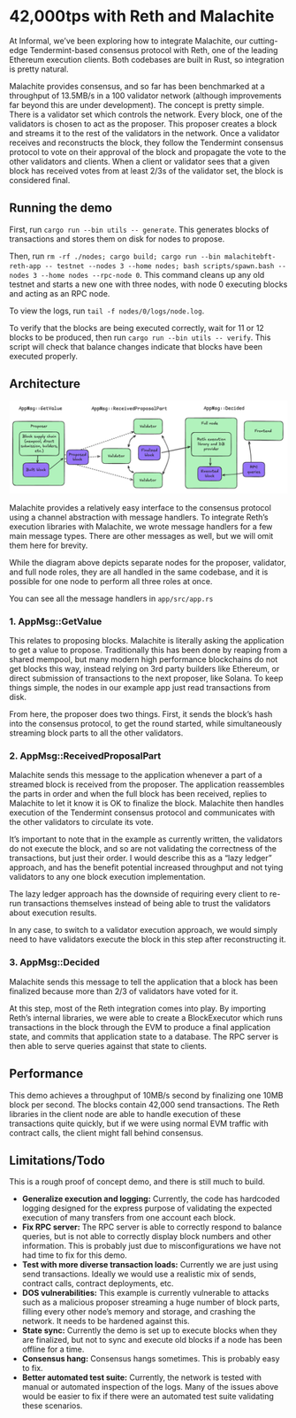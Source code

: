 # 42,000tps with Reth and Malachite

At Informal, we’ve been exploring how to integrate Malachite, our cutting-edge Tendermint-based consensus protocol with Reth, one of the leading Ethereum execution clients. Both codebases are built in Rust, so integration is pretty natural.

Malachite provides consensus, and so far has been benchmarked at a throughput of 13.5MB/s in a 100 validator network (although improvements far beyond this are under development). The concept is pretty simple. There is a validator set which controls the network. Every block, one of the validators is chosen to act as the proposer. This proposer creates a block and streams it to the rest of the validators in the network. Once a validator receives and reconstructs the block, they follow the Tendermint consensus protocol to vote on their approval of the block and propagate the vote to the other validators and clients. When a client or validator sees that a given block has received votes from at least 2/3s of the validator set, the block is considered final.

## Running the demo

First, run `cargo run --bin utils -- generate`. This generates blocks of transactions and stores them on disk for nodes to propose.

Then, run `rm -rf ./nodes; cargo build; cargo run --bin malachitebft-reth-app -- testnet --nodes 3 --home nodes; bash scripts/spawn.bash --nodes 3 --home nodes --rpc-node 0`. This command cleans up any old testnet and starts a new one with three nodes, with node 0 executing blocks and acting as an RPC node.

To view the logs, run `tail -f nodes/0/logs/node.log`.

To verify that the blocks are being executed correctly, wait for 11 or 12 blocks to be produced, then run `cargo run --bin utils -- verify`. This script will check that balance changes indicate that blocks have been executed properly.

## Architecture

![Architecture](architecture.png)

Malachite provides a relatively easy interface to the consensus protocol using a channel abstraction with message handlers. To integrate Reth’s execution libraries with Malachite, we wrote message handlers for a few main message types. There are other messages as well, but we will omit them here for brevity.

While the diagram above depicts separate nodes for the proposer, validator, and full node roles, they are all handled in the same codebase, and it is possible for one node to perform all three roles at once.

You can see all the message handlers in `app/src/app.rs`

### 1. AppMsg::GetValue

This relates to proposing blocks. Malachite is literally asking the application to get a value to propose. Traditionally this has been done by reaping from a shared mempool, but many modern high performance blockchains do not get blocks this way, instead relying on 3rd party builders like Ethereum, or direct submission of transactions to the next proposer, like Solana. To keep things simple, the nodes in our example app just read transactions from disk.

From here, the proposer does two things. First, it sends the block’s hash into the consensus protocol, to get the round started, while simultaneously streaming block parts to all the other validators.

### 2. AppMsg::ReceivedProposalPart

Malachite sends this message to the application whenever a part of a streamed block is received from the proposer. The application reassembles the parts in order and when the full block has been received, replies to Malachite to let it know it is OK to finalize the block. Malachite then handles execution of the Tendermint consensus protocol and communicates with the other validators to circulate its vote.

It’s important to note that in the example as currently written, the validators do not execute the block, and so are not validating the correctness of the transactions, but just their order. I would describe this as a “lazy ledger” approach, and has the benefit potential increased throughput and not tying validators to any one block execution implementation.

The lazy ledger approach has the downside of requiring every client to re-run transactions themselves instead of being able to trust the validators about execution results.

In any case, to switch to a validator execution approach, we would simply need to have validators execute the block in this step after reconstructing it.

### 3. AppMsg::Decided

Malachite sends this message to tell the application that a block has been finalized because more than 2/3 of validators have voted for it.

At this step, most of the Reth integration comes into play. By importing Reth’s internal libraries, we were able to create a BlockExecutor which runs transactions in the block through the EVM to produce a final application state, and commits that application state to a database. The RPC server is then able to serve queries against that state to clients.

## Performance

This demo achieves a throughput of 10MB/s second by finalizing one 10MB block per second. The blocks contain 42,000 send transactions. The Reth libraries in the client node are able to handle execution of these transactions quite quickly, but if we were using normal EVM traffic with contract calls, the client might fall behind consensus.

## Limitations/Todo

This is a rough proof of concept demo, and there is still much to build.

- **Generalize execution and logging:** Currently, the code has hardcoded logging designed for the express purpose of validating the expected execution of many transfers from one account each block.
- **Fix RPC server:** The RPC server is able to correctly respond to balance queries, but is not able to correctly display block numbers and other information. This is probably just due to misconfigurations we have not had time to fix for this demo.
- **Test with more diverse transaction loads:** Currently we are just using send transactions. Ideally we would use a realistic mix of sends, contract calls, contract deployments, etc.
- **DOS vulnerabilities:** This example is currently vulnerable to attacks such as a malicious proposer streaming a huge number of block parts, filling every other node’s memory and storage, and crashing the network. It needs to be hardened against this.
- **State sync:** Currently the demo is set up to execute blocks when they are finalized, but not to sync and execute old blocks if a node has been offline for a time.
- **Consensus hang:** Consensus hangs sometimes. This is probably easy to fix.
- **Better automated test suite:** Currently, the network is tested with manual or automated inspection of the logs. Many of the issues above would be easier to fix if there were an automated test suite validating these scenarios.
